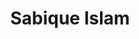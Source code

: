 ---
title: Sabique Islam
description: OSINT
collections: ["members>2025"]
previewimage: "https://github.com/Sabique-Islam.png"
tags: [""]
customFields:
    - Github: https://github.com/Sabique-Islam
    - Linkedin: https://www.linkedin.com/in/sabique-islam
    - X: https://x.com/nopeJS
    - Instagram: https://www.instagram.com/bunsamosaa
    - Email: "mailto:sabiqueislam@proton.me"
---
